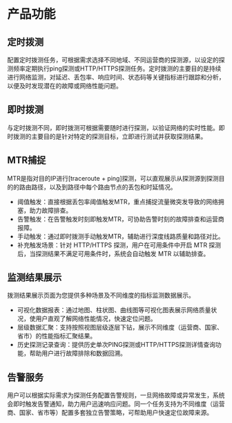 # 产品功能

## 定时拨测

配置定时拨测任务，可根据需求选择不同地域、不同运营商的探测源，以设定的探测频率定期执行ping探测或HTTP/HTTPS探测任务。定时拨测的主要目的是持续进行网络监测，对延迟、丢包率、响应时间、状态码等关键指标进行跟踪和分析，以便及时发现潜在的故障或网络性能问题。

## 即时拨测

与定时拨测不同，即时拨测可根据需要随时进行探测，以验证网络的实时性能。即时拨测的主要目的是针对特定的探测目标，立即进行测试并获取探测结果。

## MTR捕捉

MTR是指对目的IP进行[traceroute + ping]探测，可以直观展示从探测源到探测目的的路由路径，以及到路径中每个路由节点的丢包和时延情况。

- 阈值触发：直接根据丢包率阈值触发MTR，重点捕捉流量微突发导致的网络拥塞，助力故障排查。
- 告警触发：在告警触发时刻即触发MTR，可协助告警时刻的故障排查和运营商报障。
- 手动触发：通过即时拨测手动触发MTR，辅助进行深度线路质量和路径对比。
- 补充触发场景：针对 HTTP/HTTPS 探测，用户在可用条件中开启 MTR 探测后，当探测结果不满足可用条件时，系统会自动触发 MTR 以辅助排查。

## 监测结果展示

拨测结果展示页面为您提供多种场景及不同维度的指标监测数据展示。

- 可视化数据报表：通过地图、柱状图、曲线图等可视化图表展示网络质量状况，使用户直观了解网络性能情况，快速定位问题。
- 层级数据汇聚：支持按照视图层级逐层下钻，展示不同维度（运营商、国家、省市）的性能指标汇聚结果。
- 历史探测记录查询：提供历史单次PING探测或HTTP/HTTPS探测详情查询功能，帮助用户进行故障排除和数据回溯。

## 告警服务

用户可以根据实际需求为探测任务配置告警规则，一旦网络故障或异常发生，系统会即时触发告警通知，助力用户迅速响应问题。同一个任务支持为不同维度（运营商、国家、省市等）配置多套独立告警策略，可帮助用户快速定位故障来源。



